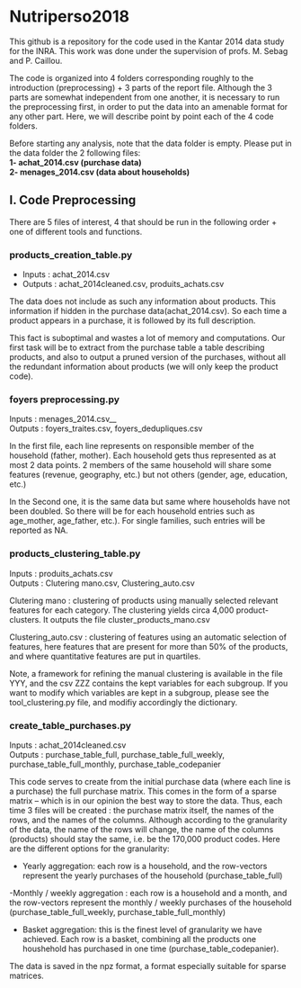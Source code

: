 # Nutriperso2018
This github is a repository for the code used in the Kantar 2014 data study for the INRA. This work was done under the supervision of profs. M. Sebag and P. Caillou.

The code is organized into 4 folders corresponding roughly to the introduction (preprocessing) + 3 parts of the report file. Although the 3 parts are somewhat independent from one another, it is necessary to run the preprocessing first, in order to put the data into an amenable format for any other part. Here, we will describe point by point each of the 4 code folders.

Before starting any analysis, note that the data folder is empty. Please put in the data folder the 2 following files: <br />
**1- achat_2014.csv (purchase data)**<br />
**2- menages_2014.csv (data about households)**

## I. Code Preprocessing

There are 5 files of interest, 4 that should be run in the following order + one of different tools and functions. <br />

### products_creation_table.py

* Inputs : achat_2014.csv
* Outputs : achat_2014cleaned.csv, produits_achats.csv<br />

The data does not include as such any information about products. This  information if hidden in the purchase data(achat_2014.csv). So each time a product appears in a purchase, it is followed by its full description.<br />

This fact is suboptimal and wastes a lot of memory and computations. Our first task will be to extract from the purchase table a table describing products, and also to output a pruned version of the purchases, without all the redundant information about products (we will only keep the product code).

### foyers preprocessing.py

Inputs : menages_2014.csv__<br />
Outputs : foyers_traites.csv, foyers_dedupliques.csv

In the first file, each line represents on responsible member of the household (father, mother). Each household gets thus represented as at most 2 data points. 2 members of the same household will share some features (revenue, geography, etc.) but not others (gender, age, education, etc.)<br />

In the Second one, it is the same data but same where households have not been doubled. So there will be for each household entries such as age_mother, age_father, etc.). For single families, such entries will be reported as NA. <br />

### products_clustering_table.py
Inputs : produits_achats.csv<br />
Outputs : Clutering mano.csv, Clustering_auto.csv

Clutering mano : clustering of products using manually selected relevant features for each category. The clustering yields circa 4,000 product-clusters. It outputs the file cluster_products_mano.csv<br />

Clustering_auto.csv : clustering of features using an automatic selection of features, here features that are present for more than 50% of the products, and where quantitative features are put in quartiles.<br />

Note, a framework for refining the manual clustering is available in the file YYY, and the csv ZZZ contains the kept variables for each subgroup. If you want to modify which variables are kept in a subgroup, please see the tool_clustering.py file, and modifiy accordingly the dictionary.

### create_table_purchases.py

Inputs : achat_2014cleaned.csv<br />
Outputs : purchase_table_full, purchase_table_full_weekly, purchase_table_full_monthly, purchase_table_codepanier

This code serves to create from the initial purchase data (where each line is a purchase) the full purchase matrix. This comes in the form of a sparse matrix – which is in our opinion the best way to store the data. Thus, each time 3 files will be created : the purchase matrix itself, the names of the rows, and the names of the columns. Although according to the granularity of the data, the name of the rows will change, the name of the columns (products) should stay the same, i.e. be the 170,000 product codes. Here are the different options for the granularity:<br />

- Yearly aggregation: each row is a household, and the row-vectors represent the yearly purchases of the household (purchase_table_full)<br />

-Monthly / weekly aggregation : each row is a household and a month, and the row-vectors represent the monthly / weekly purchases of the household (purchase_table_full_weekly, purchase_table_full_monthly)
<br />
- Basket aggregation: this is the finest level of granularity we have achieved. Each row is a basket, combining all the products one houshehold has purchased in one time (purchase_table_codepanier).<br />

The data is saved in the npz format, a format especially suitable for sparse matrices.

